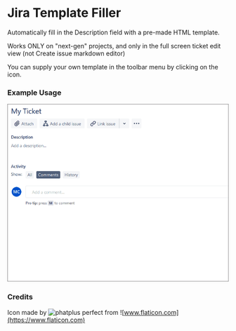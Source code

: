 # Jira Template Filler

Automatically fill in the Description field with a pre-made HTML template.

Works ONLY on "next-gen" projects, and only in the full screen ticket edit view (not Create issue markdown editor)

You can supply your own template in the toolbar menu by clicking on the icon.

### Example Usage
![Example](docs/jira-template-filler.gif)


### Credits
Icon made by ![phatplus](https://www.flaticon.com/authors/phatplus) perfect from ![www.flaticon.com](https://www.flaticon.com)